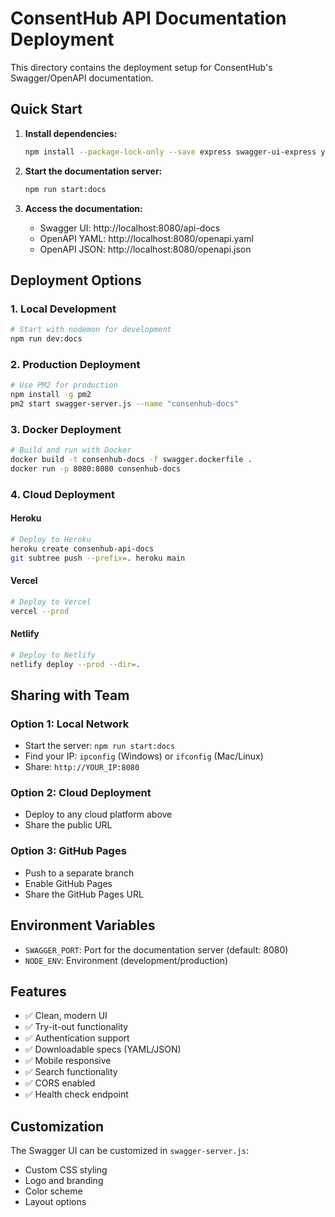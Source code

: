 # ConsentHub API Documentation Deployment

This directory contains the deployment setup for ConsentHub's Swagger/OpenAPI documentation.

## Quick Start

1. **Install dependencies:**
   ```bash
   npm install --package-lock-only --save express swagger-ui-express yamljs cors
   ```

2. **Start the documentation server:**
   ```bash
   npm run start:docs
   ```

3. **Access the documentation:**
   - Swagger UI: http://localhost:8080/api-docs
   - OpenAPI YAML: http://localhost:8080/openapi.yaml
   - OpenAPI JSON: http://localhost:8080/openapi.json

## Deployment Options

### 1. Local Development
```bash
# Start with nodemon for development
npm run dev:docs
```

### 2. Production Deployment
```bash
# Use PM2 for production
npm install -g pm2
pm2 start swagger-server.js --name "consenhub-docs"
```

### 3. Docker Deployment
```bash
# Build and run with Docker
docker build -t consenhub-docs -f swagger.dockerfile .
docker run -p 8080:8080 consenhub-docs
```

### 4. Cloud Deployment

#### Heroku
```bash
# Deploy to Heroku
heroku create consenhub-api-docs
git subtree push --prefix=. heroku main
```

#### Vercel
```bash
# Deploy to Vercel
vercel --prod
```

#### Netlify
```bash
# Deploy to Netlify
netlify deploy --prod --dir=.
```

## Sharing with Team

### Option 1: Local Network
- Start the server: `npm run start:docs`
- Find your IP: `ipconfig` (Windows) or `ifconfig` (Mac/Linux)
- Share: `http://YOUR_IP:8080`

### Option 2: Cloud Deployment
- Deploy to any cloud platform above
- Share the public URL

### Option 3: GitHub Pages
- Push to a separate branch
- Enable GitHub Pages
- Share the GitHub Pages URL

## Environment Variables

- `SWAGGER_PORT`: Port for the documentation server (default: 8080)
- `NODE_ENV`: Environment (development/production)

## Features

- ✅ Clean, modern UI
- ✅ Try-it-out functionality
- ✅ Authentication support
- ✅ Downloadable specs (YAML/JSON)
- ✅ Mobile responsive
- ✅ Search functionality
- ✅ CORS enabled
- ✅ Health check endpoint

## Customization

The Swagger UI can be customized in `swagger-server.js`:
- Custom CSS styling
- Logo and branding
- Color scheme
- Layout options
